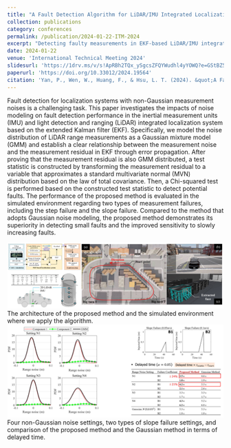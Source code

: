 ```yaml
---
title: "A Fault Detection Algorithm for LiDAR/IMU Integrated Localization Systems with Non-Gaussian Noises"
collection: publications
category: conferences
permalink: /publication/2024-01-22-ITM-2024
excerpt: "Detecting faulty measurements in EKF-based LiDAR/IMU integrated localization systems under non-Gaussian nominal error <br/><img src='/assets/images/ITM-2024-cover.jpg' width = '500'>"
date: 2024-01-22
venue: 'International Technical Meeting 2024'
slidesurl: 'https://1drv.ms/v/s!ApRBh2TQx_ySgcsZFQYWudhl4yYOWQ?e=GStBZ5'
paperurl: 'https://doi.org/10.33012/2024.19564'
citation: 'Yan, P., Wen, W., Huang, F., & Hsu, L. T. (2024). &quot;A Fault Detection Algorithm for LiDAR/IMU Integrated Localization Systems with Non-Gaussian Noises&quot;. In <i>Proceedings of the 2024 International Technical Meeting of The Institute of Navigation</i> (pp. 561-574).'
---
```


Fault detection for localization systems with non-Gaussian measurement noises is a challenging task. This paper investigates the impacts of noise modeling on fault detection performance in the inertial measurement units (IMU) and light detection and ranging (LiDAR) integrated localization system based on the extended Kalman filter (EKF). Specifically, we model the noise distribution of LiDAR range measurements as a Gaussian mixture model (GMM) and establish a clear relationship between the measurement noise and the measurement residual in EKF through error propagation. After proving that the measurement residual is also GMM distributed, a test statistic is constructed by transforming the measurement residual to a variable that approximates a standard multivariate normal (MVN) distribution based on the law of total covariance. Then, a Chi-squared test is performed based on the constructed test statistic to detect potential faults. The performance of the proposed method is evaluated in the simulated environment regarding two types of measurement failures, including the step failure and the slope failure. Compared to the method that adopts Gaussian noise modeling, the proposed method demonstrates its superiority in detecting small faults and the improved sensitivity to slowly increasing faults.

<img src='/assets/images/FDEGMM-system.jpg' width = '900'>
The architecture of the proposed method and the simulated environment where we apply the algorithm.

<img src='/assets/images/FDEGMM-show.jpg' width = '900'>
Four non-Gaussian noise settings, two types of slope failure settings, and comparison of the proposed method and the Gaussian method in terms of delayed time.